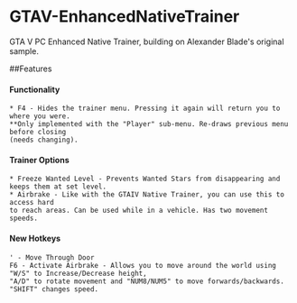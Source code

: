 # GTAV-EnhancedNativeTrainer
GTA V PC Enhanced Native Trainer, building on Alexander Blade's original sample.

##Features
#### Functionality
	* F4 - Hides the trainer menu. Pressing it again will return you to where you were. 
	**Only implemented with the "Player" sub-menu. Re-draws previous menu before closing
	(needs changing).
#### Trainer Options
	* Freeze Wanted Level - Prevents Wanted Stars from disappearing and keeps them at set level.
	* Airbrake - Like with the GTAIV Native Trainer, you can use this to access hard 
	to reach areas. Can be used while in a vehicle. Has two movement speeds.
#### New Hotkeys
	' - Move Through Door
	F6 - Activate Airbrake - Allows you to move around the world using "W/S" to Increase/Decrease height,
	"A/D" to rotate movement and "NUM8/NUM5" to move forwards/backwards. "SHIFT" changes speed.
